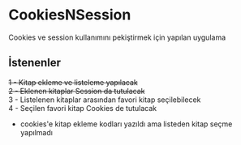 # CookiesNSession
Cookies ve session kullanımını pekiştirmek için yapılan uygulama

## İstenenler
<strike>1 - Kitap ekleme ve listeleme yapılacak</strike><br>
<strike>2 - Eklenen kitaplar Session da tutulacak</strike><br>
3 - Listelenen kitaplar arasından favori kitap seçilebilecek<br>
4 - Seçilen favori kitap Cookies de tutulacak<br>
- cookies'e kitap ekleme kodları yazıldı ama listeden kitap seçme yapılmadı